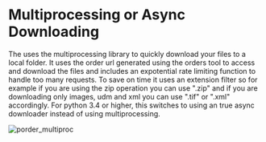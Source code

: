 # Multiprocessing or Async Downloading

The uses the multiprocessing library to quickly download your files to a local folder. It uses the order url generated using the orders tool to access and download the files and includes an expotential rate limiting function to handle too many requests. To save on time it uses an extension filter so for example if you are using the zip operation you can use ".zip" and if you are downloading only images, udm and xml you can use ".tif" or ".xml" accordingly. For python 3.4 or higher, this switches to using an true async downloader instead of using multiprocessing.

![porder_multiproc](https://user-images.githubusercontent.com/6677629/69604918-c92ba280-0fec-11ea-813d-c9ec9dc6221d.gif)
